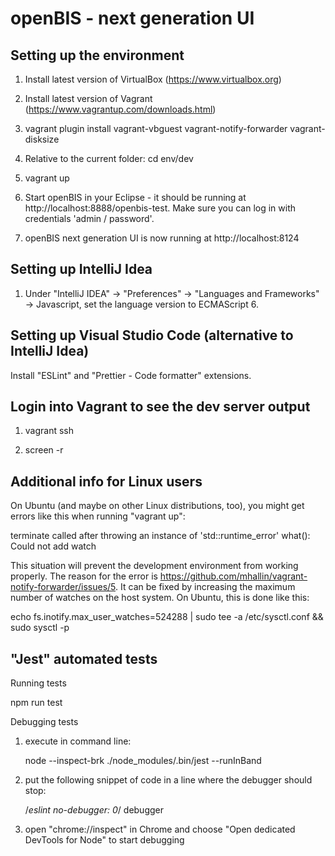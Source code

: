 # openBIS - next generation UI

## Setting up the environment

1. Install latest version of VirtualBox (https://www.virtualbox.org)

2. Install latest version of Vagrant (https://www.vagrantup.com/downloads.html)

3. vagrant plugin install vagrant-vbguest vagrant-notify-forwarder vagrant-disksize

4. Relative to the current folder: cd env/dev

5. vagrant up

6. Start openBIS in your Eclipse - it should be running at http://localhost:8888/openbis-test. Make sure you can log in with credentials 'admin / password'.

7. openBIS next generation UI is now running at http://localhost:8124

## Setting up IntelliJ Idea

1. Under "IntelliJ IDEA" -> "Preferences" -> "Languages and Frameworks" -> Javascript, set the language version to ECMAScript 6.

## Setting up Visual Studio Code (alternative to IntelliJ Idea)

Install "ESLint" and "Prettier - Code formatter" extensions.

## Login into Vagrant to see the dev server output

1. vagrant ssh

2. screen -r

## Additional info for Linux users

On Ubuntu (and maybe on other Linux distributions, too), you might get errors like this when running "vagrant up":

terminate called after throwing an instance of 'std::runtime_error'
what(): Could not add watch

This situation will prevent the development environment from working properly. The reason for the error is https://github.com/mhallin/vagrant-notify-forwarder/issues/5. It can be fixed by increasing the maximum number of watches on the host system. On Ubuntu, this is done like this:

echo fs.inotify.max_user_watches=524288 | sudo tee -a /etc/sysctl.conf && sudo sysctl -p

## "Jest" automated tests

Running tests

npm run test

Debugging tests

1. execute in command line:


    node --inspect-brk ./node_modules/.bin/jest --runInBand

2. put the following snippet of code in a line where the debugger should stop:


    /*eslint no-debugger: 0*/
    debugger

3. open "chrome://inspect" in Chrome and choose "Open dedicated DevTools for Node" to start debugging

